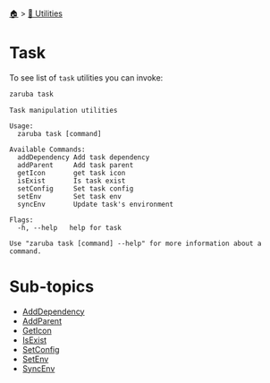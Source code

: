 <!--startTocHeader-->
[🏠](../../README.md) > [🔧 Utilities](../README.md)
# Task
<!--endTocHeader-->

To see list of `task` utilities you can invoke:

<!--startCode-->
```bash
zaruba task
```

````
Task manipulation utilities

Usage:
  zaruba task [command]

Available Commands:
  addDependency Add task dependency
  addParent     Add task parent
  getIcon       get task icon
  isExist       Is task exist
  setConfig     Set task config
  setEnv        Set task env
  syncEnv       Update task's environment

Flags:
  -h, --help   help for task

Use "zaruba task [command] --help" for more information about a command.

````
<!--endCode-->

<!--startTocSubTopic-->
# Sub-topics
* [AddDependency](add-dependency.md)
* [AddParent](add-parent.md)
* [GetIcon](get-icon.md)
* [IsExist](is-exist.md)
* [SetConfig](set-config.md)
* [SetEnv](set-env.md)
* [SyncEnv](sync-env.md)
<!--endTocSubTopic-->